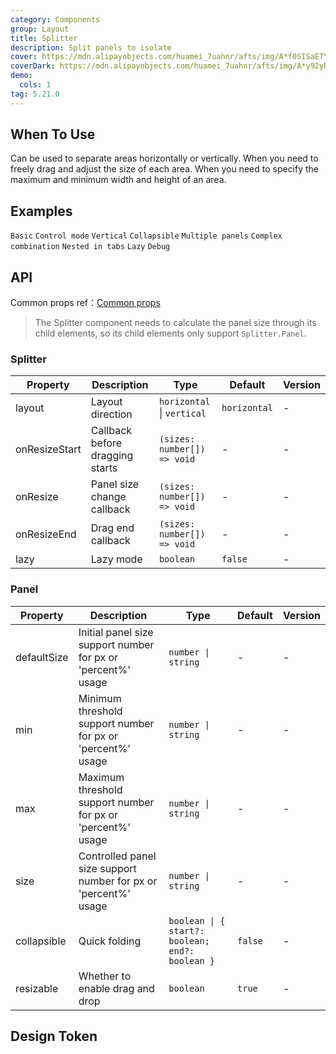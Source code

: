 ```yaml
---
category: Components
group: Layout
title: Splitter
description: Split panels to isolate
cover: https://mdn.alipayobjects.com/huamei_7uahnr/afts/img/A*f0SISaETY0wAAAAAAAAAAAAADrJ8AQ/original
coverDark: https://mdn.alipayobjects.com/huamei_7uahnr/afts/img/A*y92yRYhObU8AAAAAAAAAAAAADrJ8AQ/original
demo:
  cols: 1
tag: 5.21.0
---
```


## When To Use

Can be used to separate areas horizontally or vertically. When you need to freely drag and adjust the size of each area. When you need to specify the maximum and minimum width and height of an area.

## Examples

<!-- prettier-ignore -->
<code src="./demo/size.tsx">Basic</code>
<code src="./demo/control.tsx">Control mode</code>
<code src="./demo/vertical.tsx">Vertical</code>
<code src="./demo/collapsible.tsx">Collapsible</code>
<code src="./demo/multiple.tsx">Multiple panels</code>
<code src="./demo/group.tsx">Complex combination</code>
<code src="./demo/nested-in-tabs.tsx" debug>Nested in tabs</code>
<code src="./demo/lazy.tsx">Lazy</code>
<code src="./demo/debug.tsx" debug>Debug</code>

## API

Common props ref：[Common props](/docs/react/common-props)

> The Splitter component needs to calculate the panel size through its child elements, so its child elements only support `Splitter.Panel`.

### Splitter

| Property | Description | Type | Default | Version |
| --- | --- | --- | --- | --- |
| layout | Layout direction | `horizontal` \| `vertical` | `horizontal` | - |
| onResizeStart | Callback before dragging starts | `(sizes: number[]) => void` | - | - |
| onResize | Panel size change callback | `(sizes: number[]) => void` | - | - |
| onResizeEnd | Drag end callback | `(sizes: number[]) => void` | - | - |
| lazy | Lazy mode | `boolean` | `false` | - |

### Panel

| Property | Description | Type | Default | Version |
| --- | --- | --- | --- | --- |
| defaultSize | Initial panel size support number for px or 'percent%' usage | `number \| string` | - | - |
| min | Minimum threshold support number for px or 'percent%' usage | `number \| string` | - | - |
| max | Maximum threshold support number for px or 'percent%' usage | `number \| string` | - | - |
| size | Controlled panel size support number for px or 'percent%' usage | `number \| string` | - | - |
| collapsible | Quick folding | `boolean \| { start?: boolean; end?: boolean }` | `false` | - |
| resizable | Whether to enable drag and drop | `boolean` | `true` | - |

## Design Token

<ComponentTokenTable component='Splitter'></ComponentTokenTable>
